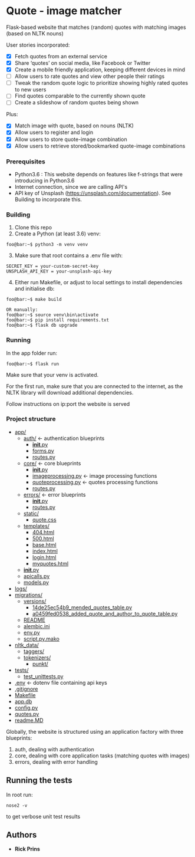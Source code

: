 # Quote - image matcher

Flask-based website that matches (random) quotes with matching images (based on NLTK nouns)

User stories incorporated:
- [x] Fetch quotes from an external service 
- [x] Share ‘quotes’ on social media, like Facebook or Twitter
- [x] Create a mobile friendly application, keeping different devices in mind
- [ ] Allow users to rate quotes and view other people their ratings
- [ ] Tweak the random quote logic to prioritize showing highly rated quotes to new users
- [ ] Find quotes comparable to the currently shown quote
- [ ] Create a slideshow of random quotes being shown

Plus:
- [x] Match image with quote, based on nouns (NLTK)
- [x] Allow users to register and login
- [x] Allow users to store quote-image combination
- [x] Allow users to retrieve stored/bookmarked quote-image combinations

### Prerequisites

- Python3.6 : This website depends on features like f-strings that were introducing in Python3.6
- Internet connection, since we are calling API's
- API key of Unsplash (https://unsplash.com/documentation). See Building to incorporate this.

### Building

1. Clone this repo
2. Create a Python (at least 3.6) venv:

```
foo@bar:~$ python3 -m venv venv
```

3. Make sure that root contains a .env file with:

```
SECRET_KEY = your-custom-secret-key
UNSPLASH_API_KEY = your-unsplash-api-key

```

4. Either run Makefile, or adjust to local settings to install dependencies and initialise db:

```
foo@bar:~$ make build

OR manually:
foo@bar:~$ source venv\bin\activate
foo@bar:~$ pip install requirements.txt
foo@bar:~$ flask db upgrade
```

### Running

In the app folder run:

```
foo@bar:~$ flask run
```
Make sure that your venv is activated.

For the first run, make sure that you are connected to the internet, as the NLTK library will download additional dependencies.

Follow instructions on ip:port the website is served

### Project structure


* [app/]()
  * [auth/]() &larr; authentication blueprints
    * [__init__.py]()
    * [forms.py]()
    * [routes.py]()
  * [core/]() &larr; core blueprints
    * [__init__.py]()
    * [imageprocessing.py]()  &larr; image processing functions
    * [quoteprocessing.py]()  &larr; quotes processing functions
    * [routes.py]()
  * [errors/]() &larr; error blueprints
    * [__init__.py]()
    * [routes.py]()
  * [static/]()
    * [quote.css]()
  * [templates/]()
    * [404.html]()
    * [500.html]()
    * [base.html]()
    * [index.html]()
    * [login.html]()
    * [myquotes.html]()
  * [__init__.py]()
  * [apicalls.py]()
  * [models.py]()
* [logs/]()
* [migrations/]()
  * [versions/]()
    * [14de25ec54b9_mended_quotes_table.py]()
    * [a0459fed0538_added_quote_and_author_to_quote_table.py]()
  * [README]()
  * [alembic.ini]()
  * [env.py]()
  * [script.py.mako]()
* [nltk_data/]()
  * [taggers/]()
  * [tokenizers/]()
    * [punkt/]()
* [tests/]()
  * [test_unittests.py]()
* [.env]() &larr; dotenv file containing api keys
* [.gitignore]()
* [Makefile]()
* [app.db]()
* [config.py]()
* [quotes.py]()
* [readme.MD]()



Globally, the website is structured using an application factory with three blueprints:

1. auth, dealing with authentication
2. core, dealing with core application tasks (matching quotes with images)
3. errors, dealing with error handling

## Running the tests

In root run:

```
nose2 -v
```

to get verbose unit test results

## Authors

- **Rick Prins**
